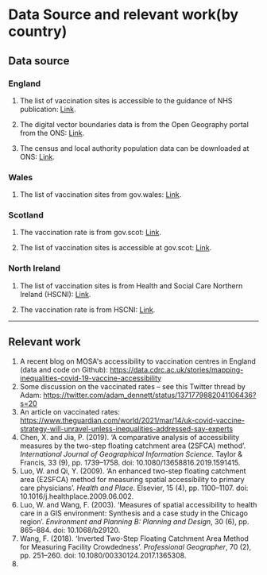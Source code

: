 # Data Source and relevant work(by country)

## Data source

### England

1. The list of vaccination sites is accessible to the guidance of NHS publication: [Link](https://www.england.nhs.uk/coronavirus/publication/vaccination-sites/).

2. The digital vector boundaries data is from the Open Geography portal from the ONS: [Link](https://geoportal.statistics.gov.uk/datasets/local-authority-districts-december-2020-uk-bgc?geometry=-69.187%2C46.017%2C64.319%2C63.434).

3. The census and local authority population data can be downloaded at ONS: [Link](https://www.ons.gov.uk/peoplepopulationandcommunity/populationandmigration/populationestimates/datasets/2011censuspopulationandhouseholdestimatesfortheunitedkingdom).


### Wales

1. The list of vaccination sites from gov.wales: [Link](https://gov.wales/covid-19-vaccination-strategy).

### Scotland

1. The vaccination rate is from gov.scot: [Link](https://www.gov.scot/publications/coronavirus-covid-19-daily-data-for-scotland/).

2. The list of vaccination sites is accessible at gov.scot: [Link](https://www.gov.scot/publications/coronavirus-covid-19-update-on-vaccinations/). 

### North Ireland

1. The list of vaccination sites is from Health and Social Care Northern Ireland (HSCNI): [Link](http://www.healthandcareni.net/pharmacy_rota/Covid_Vaccination_Pharmacies.html).

2. The vaccination rate is from HSCNI: [Link](https://covid-19.hscni.net/ni-covid-19-vaccinations-dashboard/).

---

## Relevant work

1. A recent blog on MOSA's accessibility to vaccination centres in England (data and code on Github): https://data.cdrc.ac.uk/stories/mapping-inequalities-covid-19-vaccine-accessibility
2. Some discussion on the vaccinated rates – see this Twitter thread by Adam: https://twitter.com/adam_dennett/status/1371779882041106436?s=20
3. An article on vaccinated rates: https://www.theguardian.com/world/2021/mar/14/uk-covid-vaccine-strategy-will-unravel-unless-inequalities-addressed-say-experts
4. Chen, X. and Jia, P. (2019). ‘A comparative analysis of accessibility measures by the two-step floating catchment area (2SFCA) method’. *International Journal of Geographical Information Science*. Taylor & Francis, 33 (9), pp. 1739–1758. doi: 10.1080/13658816.2019.1591415.
5. Luo, W. and Qi, Y. (2009). ‘An enhanced two-step floating catchment area (E2SFCA) method for measuring spatial accessibility to primary care physicians’. *Health and Place*. Elsevier, 15 (4), pp. 1100–1107. doi: 10.1016/j.healthplace.2009.06.002.
6. Luo, W. and Wang, F. (2003). ‘Measures of spatial accessibility to health care in a GIS environment: Synthesis and a case study in the Chicago region’. *Environment and Planning B: Planning and Design*, 30 (6), pp. 865–884. doi: 10.1068/b29120.
7. Wang, F. (2018). ‘Inverted Two-Step Floating Catchment Area Method for Measuring Facility Crowdedness’. *Professional Geographer*, 70 (2), pp. 251–260. doi: 10.1080/00330124.2017.1365308.
8. 





